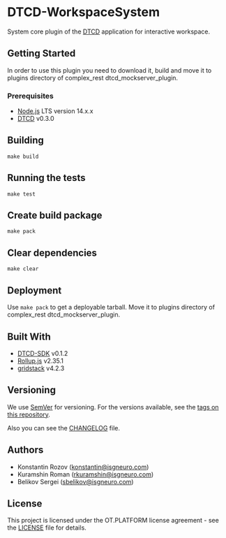 # DTCD-WorkspaceSystem

System core plugin of the [DTCD](https://github.com/ISGNeuroTeam/DTCD) application for interactive workspace.

## Getting Started

In order to use this plugin you need to download it, build and move it to plugins directory of complex_rest dtcd_mockserver_plugin.

### Prerequisites

- [Node.js](https://nodejs.org/en/) LTS version 14.x.x
- [DTCD](https://github.com/ISGNeuroTeam/DTCD) v0.3.0

## Building

```
make build
```

## Running the tests

```
make test
```

## Create build package

```
make pack
```

## Clear dependencies

```
make clear
```

## Deployment

Use `make pack` to get a deployable tarball. Move it to plugins directory of complex_rest dtcd_mockserver_plugin.

## Built With

- [DTCD-SDK](https://github.com/ISGNeuroTeam/DTCD-SDK) v0.1.2
- [Rollup.js](https://rollupjs.org/guide/en/) v2.35.1
- [gridstack](https://gridstackjs.com/) v4.2.3

## Versioning

We use [SemVer](http://semver.org/) for versioning. For the versions available, see the [tags on this repository](https://github.com/ISGNeuroTeam/DTCD-WorkspaceSystem/tags).

Also you can see the [CHANGELOG](CHANGELOG.md) file.

## Authors

- Konstantin Rozov (konstantin@isgneuro.com)
- Kuramshin Roman (rkuramshin@isgneuro.com)
- Belikov Sergei (sbelikov@isgneuro.com)

## License

This project is licensed under the OT.PLATFORM license agreement - see the [LICENSE](LICENSE.md) file for details.
